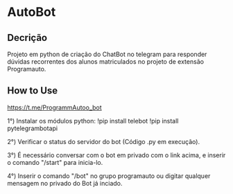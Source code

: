 # AutoBot 

## Decrição

Projeto em python de criação do ChatBot no telegram para responder dúvidas recorrentes dos alunos matriculados no 
projeto de extensão Programauto. 

## How to Use

https://t.me/ProgrammAutoo_bot

1°) Instalar os módulos python: 
    !pip install telebot
    !pip install pytelegrambotapi

2°) Verificar o status do servidor do bot (Código .py em execução).

3°) É necessário conversar com o bot em privado com o link acima, e inserir o comando "/start" para inicia-lo.

4°) Inserir o comando "/bot" no grupo programauto ou digitar qualquer mensagem no privado do Bot já inciado.
